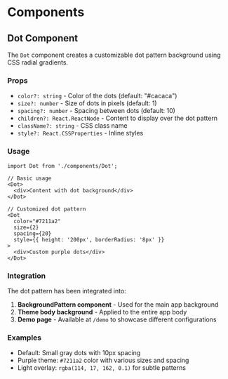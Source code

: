# Components

## Dot Component

The `Dot` component creates a customizable dot pattern background using CSS radial gradients.

### Props

- `color?: string` - Color of the dots (default: "#cacaca")
- `size?: number` - Size of dots in pixels (default: 1)
- `spacing?: number` - Spacing between dots (default: 10)
- `children?: React.ReactNode` - Content to display over the dot pattern
- `className?: string` - CSS class name
- `style?: React.CSSProperties` - Inline styles

### Usage

```tsx
import Dot from './components/Dot';

// Basic usage
<Dot>
  <div>Content with dot background</div>
</Dot>

// Customized dot pattern
<Dot
  color="#7211a2"
  size={2}
  spacing={20}
  style={{ height: '200px', borderRadius: '8px' }}
>
  <div>Custom purple dots</div>
</Dot>
```

### Integration

The dot pattern has been integrated into:

1. **BackgroundPattern component** - Used for the main app background
2. **Theme body background** - Applied to the entire app body
3. **Demo page** - Available at `/demo` to showcase different configurations

### Examples

- Default: Small gray dots with 10px spacing
- Purple theme: `#7211a2` color with various sizes and spacing
- Light overlay: `rgba(114, 17, 162, 0.1)` for subtle patterns 